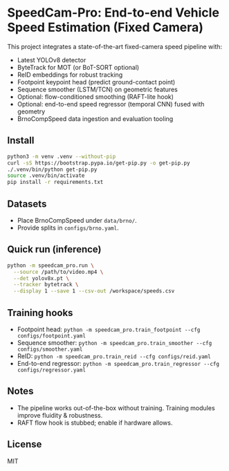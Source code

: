 # SpeedCam-Pro: End-to-end Vehicle Speed Estimation (Fixed Camera)

This project integrates a state-of-the-art fixed-camera speed pipeline with:
- Latest YOLOv8 detector
- ByteTrack for MOT (or BoT-SORT optional)
- ReID embeddings for robust tracking
- Footpoint keypoint head (predict ground-contact point)
- Sequence smoother (LSTM/TCN) on geometric features
- Optional: flow-conditioned smoothing (RAFT-lite hook)
- Optional: end-to-end speed regressor (temporal CNN) fused with geometry
- BrnoCompSpeed data ingestion and evaluation tooling

## Install

```bash
python3 -m venv .venv --without-pip
curl -sS https://bootstrap.pypa.io/get-pip.py -o get-pip.py
./.venv/bin/python get-pip.py
source .venv/bin/activate
pip install -r requirements.txt
```

## Datasets
- Place BrnoCompSpeed under `data/brno/`.
- Provide splits in `configs/brno.yaml`.

## Quick run (inference)
```bash
python -m speedcam_pro.run \
  --source /path/to/video.mp4 \
  --det yolov8x.pt \
  --tracker bytetrack \
  --display 1 --save 1 --csv-out /workspace/speeds.csv
```

## Training hooks
- Footpoint head: `python -m speedcam_pro.train_footpoint --cfg configs/footpoint.yaml`
- Sequence smoother: `python -m speedcam_pro.train_smoother --cfg configs/smoother.yaml`
- ReID: `python -m speedcam_pro.train_reid --cfg configs/reid.yaml`
- End-to-end regressor: `python -m speedcam_pro.train_regressor --cfg configs/regressor.yaml`

## Notes
- The pipeline works out-of-the-box without training. Training modules improve fluidity & robustness.
- RAFT flow hook is stubbed; enable if hardware allows.

## License
MIT